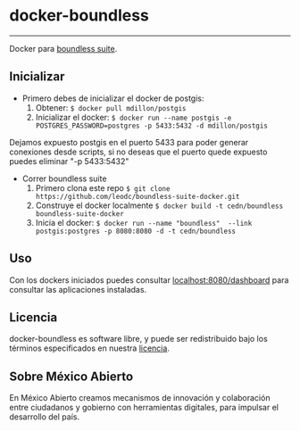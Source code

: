 # docker-boundless
----------------
Docker para [boundless suite](https://boundlessgeo.com/).

## Inicializar
- Primero debes de inicializar el docker de postgis:
  1. Obtener: ```$ docker pull mdillon/postgis```
  2. Inicializar el docker: ```$ docker run --name postgis -e POSTGRES_PASSWORD=postgres -p 5433:5432 -d mdillon/postgis```

Dejamos expuesto postgis en el puerto 5433 para poder generar conexiones desde scripts, si no deseas que el puerto quede expuesto puedes eliminar "-p 5433:5432"

- Correr boundless suite
  1. Primero clona este repo ```$ git clone https://github.com/leodc/boundless-suite-docker.git```
  2. Construye el docker localmente ```$ docker build -t cedn/boundless boundless-suite-docker```
  3. Inicia el docker: ```$ docker run --name "boundless"  --link postgis:postgres -p 8080:8080 -d -t cedn/boundless```

## Uso
Con los dockers iniciados puedes consultar [localhost:8080/dashboard](http://localhost:8080/dashboard/) para consultar las aplicaciones instaladas.

## Licencia
docker-boundless es software libre, y puede ser redistribuido bajo los términos especificados en nuestra [licencia](https://datos.gob.mx/libreusomx).

## Sobre México Abierto
En México Abierto creamos mecanismos de innovación y colaboración entre ciudadanos y gobierno con herramientas digitales, para	impulsar el desarrollo del país.
